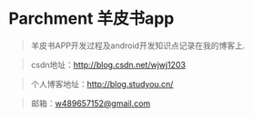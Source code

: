 # Parchment 羊皮书app
> 羊皮书APP开发过程及android开发知识点记录在我的博客上.

> csdn地址：http://blog.csdn.net/wjwj1203

> 个人博客地址：http://blog.studyou.cn/

> 邮箱：w489657152@gmail.com
